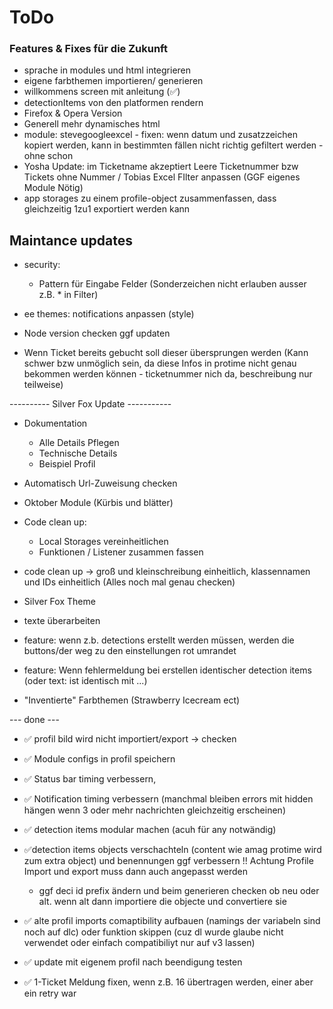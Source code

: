 # ToDo

### Features & Fixes für die Zukunft
 
- sprache in modules und html integrieren
- eigene farbthemen importieren/ generieren
- willkommens screen mit anleitung (✅)
- detectionItems von den platformen rendern
- Firefox & Opera Version
- Generell mehr dynamisches html
- module: stevegoogleexcel - fixen: wenn datum und zusatzzeichen kopiert werden, kann in bestimmten fällen nicht richtig gefiltert werden - ohne schon
- Yosha Update: im Ticketname akzeptiert Leere Ticketnummer bzw Tickets ohne Nummer / Tobias Excel FIlter anpassen 
(GGF eigenes Module Nötig)
- app storages zu einem profile-object zusammenfassen, dass gleichzeitig 1zu1 exportiert werden kann


## Maintance updates
- security: 
    - Pattern für Eingabe Felder (Sonderzeichen nicht erlauben ausser z.B. * in Filter)
- ee themes: notifications anpassen (style)
- Node version checken ggf updaten

- Wenn Ticket bereits gebucht soll dieser übersprungen werden (Kann schwer bzw unmöglich sein, da diese Infos in protime nicht genau bekommen werden können - ticketnummer nich da, beschreibung nur teilweise)

---------- Silver Fox Update -----------
- Dokumentation
    - Alle Details Pflegen
    - Technische Details
    - Beispiel Profil

- Automatisch Url-Zuweisung checken
- Oktober Module (Kürbis und blätter)
- Code clean up:
    - Local Storages vereinheitlichen
    - Funktionen / Listener zusammen fassen
- code clean up -> groß und kleinschreibung einheitlich, klassennamen und IDs einheitlich
    (Alles noch mal genau checken)
- Silver Fox Theme
- texte überarbeiten
- feature: wenn z.b. detections erstellt werden müssen, werden die buttons/der weg zu den einstellungen rot umrandet
- feature: Wenn fehlermeldung bei erstellen identischer detection items (oder text: ist identisch mit ...)
- "Inventierte" Farbthemen (Strawberry Icecream ect)


--- done ---

- ✅ profil bild wird nicht importiert/export -> checken 

- ✅ Module configs in profil speichern
- ✅ Status bar timing verbessern,
- ✅ Notification timing verbessern (manchmal bleiben errors mit hidden hängen wenn 3 oder mehr nachrichten gleichzeitig erscheinen)
- ✅ detection items modular machen (acuh für any notwändig)


- ✅detection items objects verschachteln (content wie amag protime wird zum extra object) und benennungen ggf verbessern
    !! Achtung Profile Import und export muss dann auch angepasst werden
    - ggf deci id prefix ändern und beim generieren checken ob neu oder alt. wenn alt dann importiere die objecte und convertiere sie

- ✅ alte profil imports comaptibility aufbauen (namings der variabeln sind noch auf dlc) oder funktion skippen (cuz dl wurde glaube nicht verwendet oder einfach compatibiliyt nur auf v3 lassen)
- ✅ update mit eigenem profil nach beendigung testen
- ✅ 1-Ticket Meldung fixen, wenn z.B. 16 übertragen werden, einer aber ein retry war